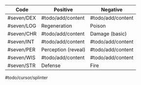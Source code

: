 
| Code       | Positive            | Negative          |
| ---------- | ------------------- | ----------------- |
| #seven/DEX | #todo/add/content   | #todo/add/content |
| #seven/LOG | Regeneration        | Poison            |
| #seven/CHR | #todo/add/content   | Damage (basic)    |
| #seven/INT | #todo/add/content   | #todo/add/content |
| #seven/PER | Perception (reveal) | #todo/add/content |
| #seven/WIS | #todo/add/content   | #todo/add/content |
| #seven/STR | Defense             | Fire              |
#todo/cursor/splinter